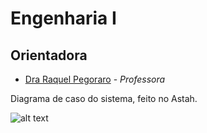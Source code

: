 # Engenharia I

## Orientadora  ##
- [Dra Raquel Pegoraro](https://github.com/raquelpegoraro) - *Professora*


Diagrama de caso do sistema, feito no Astah.

![alt text](https://github.com/mazarafa/weekend-w/blob/master/Engenheria%20I/Etapa1/modelagem-astah.png)
